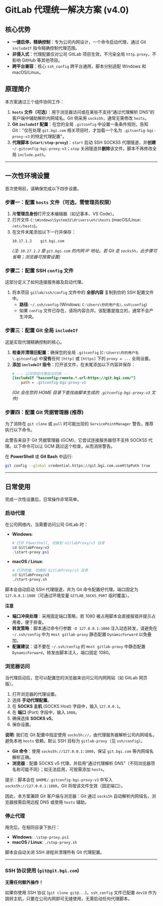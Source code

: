 # GitLab 代理统一解决方案 (v4.0)

## 核心优势

- **一键启停，精确控制**：专为公司内网设计，一个命令启动代理，通过 Git `includeIf` 指令精确控制代理范围。
- **非侵入式**：代理配置仅对公司 GitLab 项目生效，不污染全局 `http.proxy`，不影响 GitHub 等其他项目。
- **跨平台兼容**：核心 `ssh_config` 跨平台通用，脚本分别适配 Windows 和 macOS/Linux。

## 原理简介

本方案通过三个组件协同工作：
1.  **`hosts` 文件（可选）**：用于浏览器访问或在某些不支持“通过代理解析 DNS”的客户端中辅助解析内网域名。Git 侧采用 `socks5h`，通常无需修改 `hosts`。
2.  **Git `includeIf` 配置**：在您的全局 `.gitconfig` 中设置一条条件规则，告知 Git："仅在处理 `git.bgi.com` 相关项目时，才加载一个名为 `.gitconfig-bgi-proxy-v3` 的特定代理配置"。
3.  **代理脚本 (`start/stop-proxy`)**：`start` 启动 SSH SOCKS5 代理隧道，并**创建** `~/.gitconfig-bgi-proxy-v3`；`stop` 关闭隧道并**删除**该文件。脚本不再修改全局 `include.path`。

---

## 一次性环境设置

首次使用前，请确保完成以下四步设置。

### 步骤一：配置 `hosts` 文件（可选，需管理员权限）

1.  用**管理员身份**打开文本编辑器（如记事本、VS Code）。
2.  打开文件 `C:\Windows\System32\drivers\etc\hosts` (macOS/Linux: `/etc/hosts`)。
3.  在文件末尾添加以下一行并保存：
    ```
    10.17.1.2    git.bgi.com
    ```
    *(注: `10.17.1.2` 是 `git.bgi.com` 的内网 IP 地址。若 Git 走 `socks5h`，此步骤可省略；浏览器可按需设置)*

### 步骤二：配置 SSH `config` 文件

这部分定义了如何连接服务器及启动代理。

1.  将本项目 `gitlab/ssh/config` 文件中的 **全部内容** 复制到你的 SSH 配置文件中。
    -   **路径**: `~/.ssh/config` (Windows: `C:\Users\你的用户名\.ssh\config`)
    -   如果 `config` 文件已存在，请将内容合并。该配置是独立的，通常不会产生冲突。

### 步骤三：配置 Git 全局 `includeIf`

这是实现代理精确控制的核心。

1.  **检查并清理旧配置**：确保您的全局 `.gitconfig` (`C:\Users\你的用户名\.gitconfig`) 中**没有**任何 `[http]` 或 `[https]` 下的 `proxy = ...` 全局设置。
2.  **添加 `includeIf` 指令**：打开该文件，在末尾添加以下内容并保存：
    ```ini
    # --- 公司项目代理自动切换 ---
    [includeIf "hasconfig:remote.*.url:https://git.bgi.com/"]
        path = .gitconfig-bgi-proxy-v3
    ```
    *(Git 会在您的 HOME 目录下查找由脚本生成的 `.gitconfig-bgi-proxy-v3` 文件)*

### 步骤四：配置 Git 凭据管理器 (推荐)

为了消除在 `git clone` 或 `pull` 时可能出现的 `ServicePointManager` 警告，推荐执行以下命令。

此警告来自于 Git 凭据管理器 (GCM)，它尝试连接服务器但不支持 SOCKS5 代理。以下命令可以让 GCM 跳过这个检查，从而消除警告。

在 **PowerShell** 或 **Git Bash** 中运行:
```bash
git config --global credential.https://git.bgi.com.useHttpPath true
```

---

## 日常使用

完成一次性设置后，日常操作非常简单。

### 启动代理

在公司网络内，当需要访问公司 GitLab 时：
- **Windows**:
  ```powershell
  # 打开 PowerShell, 切换到 GitlabProxy/v3 目录
  cd GitlabProxy/v3
  .\start-proxy.ps1
  ```
- **macOS / Linux**:
  ```bash
  # 打开终端, 切换到 GitlabProxy/v3 目录
  cd GitlabProxy/v3
  ./start-proxy.sh
  ```
脚本会自动启动 SSH 代理隧道，并为 Git 命令配置好代理。端口固定为 `127.0.0.1:1080`（可通过环境变量 `GITLAB_SOCKS_PORT` 临时覆盖）。

**注意**
- **端口冲突处理**：采用固定端口策略，若 1080 被占用脚本会直接报错并提示占用者，便于排查。
- **转发策略**：脚本通过命令行参数 `-D 127.0.0.1:1080` 注入动态转发，请避免在 `~/.ssh/config` 中为 `Host gitlab-proxy` 静态配置 `DynamicForward` 以免叠加。
- **配置建议**：请不要在 `~/.ssh/config` 的 `Host gitlab-proxy` 中静态配置 `DynamicForward`，转发由脚本注入，端口固定 1080。

### 浏览器访问

当代理启动后，您可以配置您的浏览器来访问公司内网网站（如 GitLab 网页版）。

1.  打开浏览器的代理设置。
2.  选择 **手动代理配置**。
3.  在 **SOCKS 主机** (SOCKS Host) 字段中，输入 `127.0.0.1`。
4.  在 **端口** (Port) 字段中，输入 `1080`。
5.  确保选择 **SOCKS v5**。
6.  保存设置。

**说明**: 我们在 Git 配置中指定使用 `socks5h://`，由代理服务器解析公司内网域名，避免本地 `hosts` 依赖。默认 SSH 目标为 `gitlab-proxy`（见 `ssh/config`）。
-   **Git 命令**：使用 `socks5h://127.0.0.1:1080`，保证 `git.bgi.com` 等内网域名解析正确。
-   **浏览器**：配置 SOCKS v5 代理，并启用“通过代理解析 DNS”（不同浏览器项名称可能不同）；如无法启用，可按需添加 `hosts`。

提示：脚本会在 `$HOME/.gitconfig-bgi-proxy-v3` 中写入 `socks5h://127.0.0.1:1080`，Git 将按该文件生效（固定端口）。

因此，本方案兼顾 Git 客户端与浏览器：Git 通过 `socks5h` 自动解析内网域名，浏览器按需启用远程 DNS 或使用 `hosts` 辅助。

### 停止代理

用完后，在相同目录下执行：
- **Windows**: `.\stop-proxy.ps1`
- **macOS / Linux**: `./stop-proxy.sh`

脚本会自动关闭 SSH 进程并清理所有 Git 代理配置。

---

### SSH 协议使用 (`git@git.bgi.com`)

**无需任何额外操作！**

如果你使用 SSH 协议 (`git clone git@...`)，`ssh_config` 文件已配置 `dev10` 作为跳转主机，只要在公司内网即可无缝使用，无需启动任何代理脚本。

